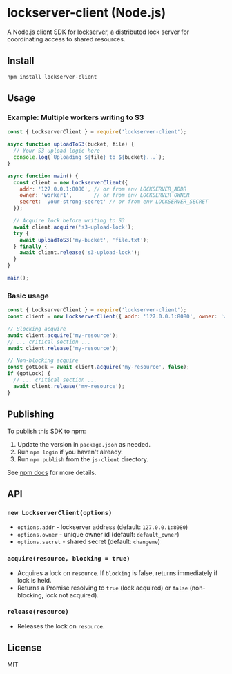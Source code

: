 # lockserver-client (Node.js)

A Node.js client SDK for [lockserver](https://github.com/benliao/lockserver), a distributed lock server for coordinating access to shared resources.

## Install

```
npm install lockserver-client
```


## Usage

### Example: Multiple workers writing to S3

```js
const { LockserverClient } = require('lockserver-client');

async function uploadToS3(bucket, file) {
  // Your S3 upload logic here
  console.log(`Uploading ${file} to ${bucket}...`);
}

async function main() {
  const client = new LockserverClient({
    addr: '127.0.0.1:8080', // or from env LOCKSERVER_ADDR
    owner: 'worker1',       // or from env LOCKSERVER_OWNER
    secret: 'your-strong-secret' // or from env LOCKSERVER_SECRET
  });

  // Acquire lock before writing to S3
  await client.acquire('s3-upload-lock');
  try {
    await uploadToS3('my-bucket', 'file.txt');
  } finally {
    await client.release('s3-upload-lock');
  }
}

main();
```

### Basic usage

```js
const { LockserverClient } = require('lockserver-client');
const client = new LockserverClient({ addr: '127.0.0.1:8080', owner: 'worker1', secret: 'your-strong-secret' });

// Blocking acquire
await client.acquire('my-resource');
// ... critical section ...
await client.release('my-resource');

// Non-blocking acquire
const gotLock = await client.acquire('my-resource', false);
if (gotLock) {
  // ... critical section ...
  await client.release('my-resource');
}
```
## Publishing

To publish this SDK to npm:

1. Update the version in `package.json` as needed.
2. Run `npm login` if you haven't already.
3. Run `npm publish` from the `js-client` directory.

See [npm docs](https://docs.npmjs.com/cli/v10/commands/npm-publish) for more details.

## API

### `new LockserverClient(options)`
- `options.addr` - lockserver address (default: `127.0.0.1:8080`)
- `options.owner` - unique owner id (default: `default_owner`)
- `options.secret` - shared secret (default: `changeme`)

### `acquire(resource, blocking = true)`
- Acquires a lock on `resource`. If `blocking` is false, returns immediately if lock is held.
- Returns a Promise resolving to `true` (lock acquired) or `false` (non-blocking, lock not acquired).

### `release(resource)`
- Releases the lock on `resource`.

## License

MIT
